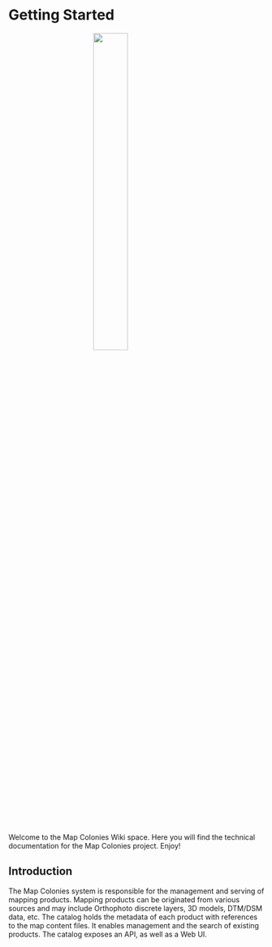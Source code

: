 # Getting Started
<figure>
    <img src="./assets/images/libot_logo.png" style="display: block;margin-left: auto;margin-right: auto;width: 40%;">
</figure>

Welcome to the Map Colonies Wiki space.
Here you will find the technical documentation for the Map Colonies project. Enjoy!

## Introduction
The Map Colonies system is responsible for the management and serving of mapping products.
Mapping products can be originated from various sources and may include Orthophoto discrete layers, 3D models, DTM/DSM data, etc. The catalog holds the metadata of each product with references to the map content files. It enables management and the search of existing products.
The catalog exposes an API, as well as a Web UI.

## <!-- {docsify-ignore} -->

